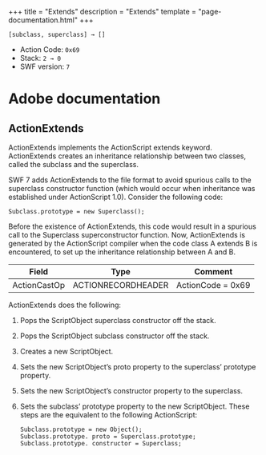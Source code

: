 +++
title = "Extends"
description = "Extends"
template = "page-documentation.html"
+++

```
[subclass, superclass] → []
```

- Action Code: `0x69`
- Stack: `2 → 0`
- SWF version: `7`

# Adobe documentation

## ActionExtends

ActionExtends implements the ActionScript extends keyword. ActionExtends creates an inheritance relationship
between two classes, called the subclass and the superclass.

SWF 7 adds ActionExtends to the file format to avoid spurious calls to the superclass constructor function (which
would occur when inheritance was established under ActionScript 1.0). Consider the following code:

```as2
Subclass.prototype = new Superclass();
```

Before the existence of ActionExtends, this code would result in a spurious call to the Superclass
superconstructor function. Now, ActionExtends is generated by the ActionScript compiler when the code class A
extends B is encountered, to set up the inheritance relationship between A and B.

| Field              | Type               | Comment           |
|--------------------|--------------------|-------------------|
| ActionCastOp       | ACTIONRECORDHEADER | ActionCode = 0x69 |

ActionExtends does the following:
1. Pops the ScriptObject superclass constructor off the stack.
2. Pops the ScriptObject subclass constructor off the stack.
3. Creates a new ScriptObject.
4. Sets the new ScriptObject’s proto property to the superclass’ prototype property.
5. Sets the new ScriptObject’s constructor property to the superclass.
6. Sets the subclass’ prototype property to the new ScriptObject. These steps are
   the equivalent to the following ActionScript:

   ```as2
   Subclass.prototype = new Object();
   Subclass.prototype. proto = Superclass.prototype;
   Subclass.prototype. constructor = Superclass;
   ```
